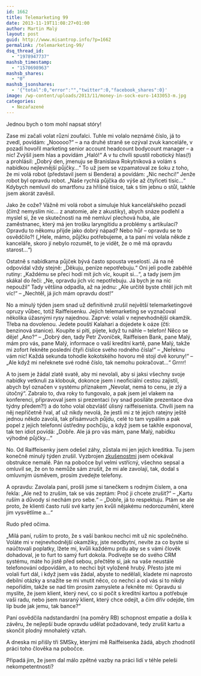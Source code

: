 ```yaml
---
id: 1662
title: Telemarketing 99
date: 2013-11-19T11:08:27+01:00
author: Martin Malý
layout: post
guid: http://www.misantrop.info/?p=1662
permalink: /telemarketing-99/
dsq_thread_id:
  - "1978947737"
mashsb_timestamp:
  - "1570698963"
mashsb_shares:
  - "0"
mashsb_jsonshares:
  - '{"total":0,"error":"","twitter":0,"facebook_shares":0}'
image: /wp-content/uploads/2013/11/money-in-sock-euro-1433053-m.jpg
categories:
  - Nezařazené
---
```

Jednou bych o tom mohl napsat stóry!

<!--more-->

Zase mi začali volat různí zoufalci. Tuhle mi volalo neznámé číslo, já to zvedl, povídám: &#8222;Nooooo?&#8220; &#8211; a na druhé straně se ozýval zvuk kanceláře, v pozadí hovořil marketing senior account headcount bodycount manager &#8211; a nic! Zvýšil jsem hlas a povídám &#8222;Haló!&#8220; A v tu chvíli spustil robotický hlas(!) a prohlásil: &#8222;Dobrý den, jmenuju se Branislava Rokytníková a volám s nabídkou nejlevnější půjčky&#8230;&#8220; To už jsem se vzpamatoval ze šoku z toho, že mi volá robot (představil jsem si Bendera) a povídám: &#8222;Nic nechci!&#8220; Jenže robot byl opravdu robot. &#8222;Naše rychlá půjčka do výše až čtyřiceti tisíc&#8230;&#8220; Kdybych nemluvil do smartfonu za hříšné tisíce, tak s tím jebnu o stůl, takhle jsem akorát zavěsil.

Jako že cože? Vážně mi volá robot a simuluje hluk kancelářského pozadí (čímž nemyslím nic&#8230; z anatomie, ale z akustiky), abych snáze podlehl a myslel si, že ve skutečnosti na mě nemluví plechová huba, ale zaměstnanec, který má jen trošku laryngitidu a problémy s artikulací? Opravdu to někomu přijde jako dobrý nápad? Nebo hůř &#8211; opravdu se to osvědčilo?! (&#8222;Hele, mámo, půjčku potřebujeme, a ta paní mi volala někde z kanceláře, skoro jí nebylo rozumět, to je vidět, že o mě má opravdu starost&#8230;&#8220;)

Ostatně s nabídkama půjček bývá často spousta veselostí. Já na ně odpovídal vždy stejně: &#8222;Děkuju, peníze nepotřebuju.&#8220; Oni jeli podle zaběhlé rutiny: &#8222;Každému se přeci hodí mít jich víc, koupit si&#8230;&#8220;, a tady jsem jim skákal do řeči: &#8222;Ne, opravdu jich víc nepotřebuju. Já bych je na nic nepoužil&#8220; Tady většina odpadla, až na jednu: &#8222;Ale určitě byste chtěl jich mít víc!&#8220; &#8211; &#8222;Nechtěl, já jich mám opravdu dost!&#8220;

No a minulý týden jsem snad už definitivně zrušil největší telemarketingové opruzy vůbec, totiž Raiffeisenku. Jejich telemarketing se vyznačoval několika úžasnými rysy najednou. Zaprvé: volali v nejnevhodnější okamžik. Třeba na dovolenou. Jedete pouští Kalahari a dojedete k oáze (čti: benzinová stanice). Koupíte si pití, pijete, když tu náhle &#8211; telefon! Něco se děje! &#8222;Ano?&#8220; &#8211; &#8222;Dobrý den, tady Petr Zvoníček, Raiffeisen Bank, pane Malý, mám pro vás, pane Malý, informace o vaší kreditní kartě, pane Malý, takže mi zofort řekněte poslední čtyři číslice svého rodného čísla!&#8220; &#8211; &#8222;Neřeknu vám nic! Každá sekunda tohodle kokotského hovoru mě stojí dvě koruny!&#8220; &#8211; &#8222;Ale když mi neřeknete své rodné číslo, tak nemohu pokračovat&#8230;&#8220; Grrrr!

A to jsem je žádal zlatě svatě, aby mi nevolali, aby si jaksi všechny svoje nabídky vetknuli za klobouk, dokonce jsem i neoficiální cestou zajistil, abych byl označen v systému příznakem &#8222;Nevolat, nemá to cenu, je zlý a útočný&#8220;. Zabralo to, dva roky to fungovalo, a pak jsem jel vlakem na konferenci, připravoval jsem si prezentaci (vy snad posíláte prezentace dva týdny předem?!) a do toho volal obzvlášť úlisný raiffeisenista. Chvíli jsem na něj nepříčetně řval, ať už nikdy nevolá, že jestli mi z té jejich ratejny ještě jednou někdo zavolá, tak přisámvuch půjdu, celé to tam vypálím a pak popel z jejich telefonní ústředny pochčiju, a když jsem se takhle exponoval, tak ten idiot povídá: &#8222;Dobře. Ale já pro vás mám, pane Malý, nabídku výhodné půjčky&#8230;&#8220;

No. Od Raiffeisenky jsem odešel záhy, zůstala mi jen jejich kreditka. Tu jsem konečně minulý týden zrušil. Vyzbrojen [zkušenostmi](http://www.misantrop.info/sbohem-raiffeisenko) jsem očekával obstrukce nemalé. Pán na pobočce byl velmi vstřícný, všechno sepsal a omluvil se, že on to nemůže sám zrušit, že mi ale zavolají, tak, dodal s omluvným úsměvem, prosím zvedejte telefony.

A opravdu: Zavolala paní, prošli jsme si tanečkem s rodným číslem, a ona řekla: &#8222;Ale než to zruším, tak se vás zeptám: Proč ji chcete zrušit?&#8220; &#8211; &#8222;Kartu ruším a důvody si nechám pro sebe.&#8220; &#8211; &#8222;Dobře, já to respektuju. Ptám se ale proto, že klienti často ruší své karty jen kvůli nějakému nedorozumění, které jim vysvětlíme a&#8230;&#8220;

Rudo před očima.

&#8222;Milá paní, ruším to proto, že s vaší bankou nechci mít už nic společného. Voláte mi v nejnevhodnější okamžiky, jste neodbytní, nevíte za co byste si naúčtovali poplatky, lžete mi, kvůli každému prdu aby se s vámi člověk dohadoval, je to furt to samý furt dokola. Podívejte se do svého CRM systému, máte ho jistě před sebou, přečtěte si, jak na vaše neustálé telefonování odpovídám, a to nechci být vyloženě hrubý. Přesto jste mi volali furt dál, i když jsem vás žádal, abyste to nedělali, kladete mi naprosto debilní otázky a snažíte se mi vnutit něco, co nechci a od vás si to nikdy nepořídím, takže se nad tím prosím zamyslete a řekněte mi: Opravdu si myslíte, že jsem klient, který neví, co si počít s kreditní kartou a potřebuje vaši radu, nebo jsem nasraný klient, který chce odejít, a čím dřív odejde, tím líp bude jak jemu, tak bance?&#8220;

Paní osvědčila nadstandardní (na poměry RB) schopnost empatie a došla k závěru, že nejlepší bude opravdu udělat požadované, tedy zrušit kartu a skončit plodný mnohaletý vztah.

A dneska mi přišly tři SMSky, kterými mě Raiffeisenka žádá, abych zhodnotil práci toho člověka na pobočce.

Připadá jim, že jsem dal málo zpětné vazby na práci lidí v téhle peleši nekompetentnosti?